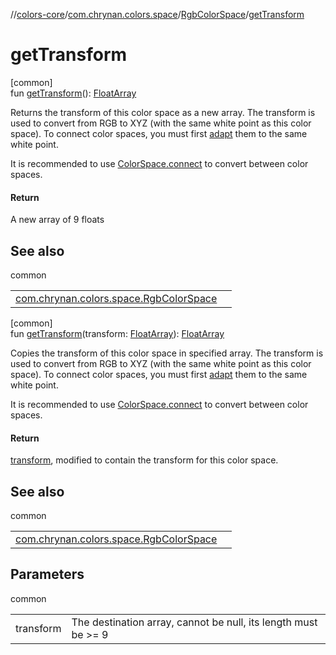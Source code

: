 //[colors-core](../../../index.md)/[com.chrynan.colors.space](../index.md)/[RgbColorSpace](index.md)/[getTransform](get-transform.md)

# getTransform

[common]\
fun [getTransform](get-transform.md)(): [FloatArray](https://kotlinlang.org/api/latest/jvm/stdlib/kotlin/-float-array/index.html)

Returns the transform of this color space as a new array. The transform is used to convert from RGB to XYZ (with the same white point as this color space). To connect color spaces, you must first [adapt](../adapt.md) them to the same white point.

It is recommended to use [ColorSpace.connect](../connect.md) to convert between color spaces.

#### Return

A new array of 9 floats

## See also

common

| | |
|---|---|
| [com.chrynan.colors.space.RgbColorSpace](get-inverse-transform.md) |  |

[common]\
fun [getTransform](get-transform.md)(transform: [FloatArray](https://kotlinlang.org/api/latest/jvm/stdlib/kotlin/-float-array/index.html)): [FloatArray](https://kotlinlang.org/api/latest/jvm/stdlib/kotlin/-float-array/index.html)

Copies the transform of this color space in specified array. The transform is used to convert from RGB to XYZ (with the same white point as this color space). To connect color spaces, you must first [adapt](../adapt.md) them to the same white point.

It is recommended to use [ColorSpace.connect](../connect.md) to convert between color spaces.

#### Return

[transform](get-transform.md), modified to contain the transform for this color space.

## See also

common

| | |
|---|---|
| [com.chrynan.colors.space.RgbColorSpace](get-inverse-transform.md) |  |

## Parameters

common

| | |
|---|---|
| transform | The destination array, cannot be null, its length must be >= 9 |
